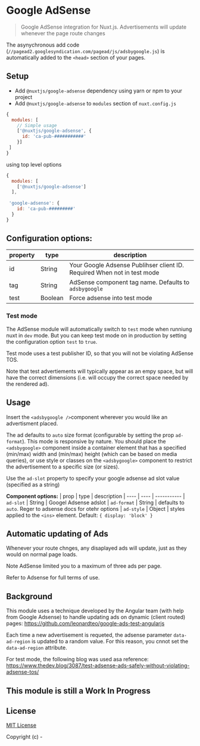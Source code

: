 # Google AdSense 
> Google AdSense integration for Nuxt.js. Advertisements will update whenever the page route changes

The asynychronous add code (`//pagead2.googlesyndication.com/pagead/js/adsbygoogle.js`) is automatically
added to the `<head>` section of your pages.

## Setup
- Add `@nuxtjs/google-adsense` dependency using yarn or npm to your project
- Add `@nuxtjs/google-adsense` to `modules` section of `nuxt.config.js`

```js
{
  modules: [
    // Simple usage
    ['@nuxtjs/google-adsense', {
      id: 'ca-pub-###########'
    }]
 ]
}
```
using top level options

```js
{
  modules: [
    ['@nuxtjs/google-adsense']
  ],
 
 'google-adsense': {
    id: 'ca-pub-#########'
  }
}
```

## Configuration options:
| property | type |  description
| -------- | ---- | -----------
| id | String | Your Google Adsense Publihser client ID. Required When not in test mode
| tag | String | AdSense component tag name. Defaults to `adsbygoogle`
| test | Boolean | Force adsense into test mode

### Test mode
The AdSense module will automatically switch to `test` mode when runniung nuxt in `dev` mode.
But you can keep test mode on in production by setting the configuration option `test` to `true`.

Test mode uses a test publisher ID, so that you will not be violating AdSense TOS.

Note that test advertiements will typically appear as an empy space, but will have the
correct dimensions (i.e. will occupy the correct space needed by the rendered ad).

## Usage

Insert the `<adsbygoogle />`component wherever you would like an advertisment placed.

The ad defaults to `auto` size format (configurable by setting the prop `ad-format`). This mode
is responsive by nature. You should place the `<adsbygoogle>` component inside a container element
that has a specified (min/max) width and (min/max) height (which can be based on media queries),
or use style or classes on the `<adsbygoogle>` component to restrict the advertisement to a
specific size (or sizes).

Use the `ad-slot` property to specify your google adsense ad slot value (specified as a string)

**Component options:**
| prop | type | description
| ---- | ---- | -----------
| `ad-slot` | String | Googel Adsense adslot
| `ad-format` | String | defaults to `auto`. Reger to adsense docs for otehr options
| `ad-style` | Object | styles applied to the `<ins>` element. Default: `{ display: 'block' }`

## Automatic updating of Ads
Whenever your route chnges, any disaplayed ads will update, just as they would on normal
page loads. 

Note AdSense limited you to a maximum of three ads per page.

Refer to Adsense for full terms of use.

## Background
This module uses a technique developed by the Angular team (with help from Google Adsense)
to handle updating ads on dynamic (client routed) pages:
https://github.com/leonardteo/google-ads-test-angularjs

Each time a new advertisement is requeted, the adsense parameter `data-ad-region` is updated to
a random value. For this reason, you cnnot set the `data-ad-region` attribute.

For test mode, the following blog was used asa reference:
https://www.thedev.blog/3087/test-adsense-ads-safely-without-violating-adsense-tos/

## This module is still a Work In Progress

## License

[MIT License](./LICENSE)

Copyright (c) -
